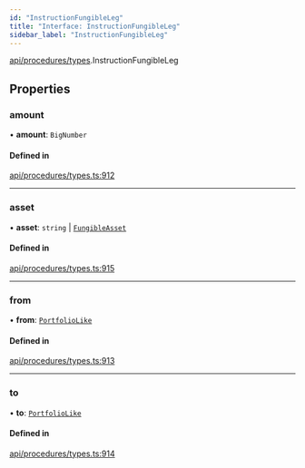 ```yaml
---
id: "InstructionFungibleLeg"
title: "Interface: InstructionFungibleLeg"
sidebar_label: "InstructionFungibleLeg"
---
```


[api/procedures/types](../../../../../modules/API/Procedures/Types/Types.md).InstructionFungibleLeg

## Properties

### amount

• **amount**: `BigNumber`

#### Defined in

[api/procedures/types.ts:912](https://github.com/PolymeshAssociation/polymesh-sdk/blob/b55e63737/src/api/procedures/types.ts#L912)

___

### asset

• **asset**: `string` \| [`FungibleAsset`](../../../../../classes/API/Entities/Asset/Fungible/FungibleAsset.md)

#### Defined in

[api/procedures/types.ts:915](https://github.com/PolymeshAssociation/polymesh-sdk/blob/b55e63737/src/api/procedures/types.ts#L915)

___

### from

• **from**: [`PortfolioLike`](../../../../../modules/API/Entities/Types/Types.md#portfoliolike)

#### Defined in

[api/procedures/types.ts:913](https://github.com/PolymeshAssociation/polymesh-sdk/blob/b55e63737/src/api/procedures/types.ts#L913)

___

### to

• **to**: [`PortfolioLike`](../../../../../modules/API/Entities/Types/Types.md#portfoliolike)

#### Defined in

[api/procedures/types.ts:914](https://github.com/PolymeshAssociation/polymesh-sdk/blob/b55e63737/src/api/procedures/types.ts#L914)

